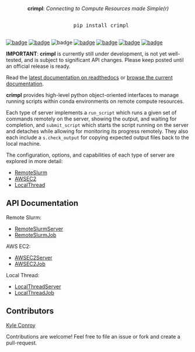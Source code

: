 
<p align="center" style="text-align:center"><b>crimpl</b>: <i>Connecting to Compute Resources made Simple(r)</i></p>

<pre align="center" style="text-align:center; font-family:monospace; margin: 30px">
  pip install crimpl
</pre>



[![badge](https://img.shields.io/badge/github-kecnry%2Fcrimpl-blue.svg)](https://github.com/kecnry/crimpl)
[![badge](https://img.shields.io/badge/pip-crimpl-lightgray.svg)](https://pypi.org/project/crimpl/)
![badge](https://img.shields.io/badge/python-3.6+-blue.svg)
[![badge](https://img.shields.io/badge/license-GPL3-blue.svg)](https://github.com/kecnry/crimpl/blob/master/LICENSE)
[![badge](https://travis-ci.com/kecnry/crimpl.svg?branch=master)](https://travis-ci.com/kecnry/crimpl)
[![badge](https://img.shields.io/codecov/c/github/kecnry/crimpl)](https://codecov.io/gh/kecnry/crimpl)
[![badge](https://readthedocs.org/projects/crimpl/badge/?version=latest)](https://crimpl.readthedocs.io/en/latest/?badge=latest)


**IMPORTANT**: **crimpl** is currently still under development, is not yet well-tested, and is subject to significant API changes.  Please keep posted until an official release is ready.

Read the [latest documentation on readthedocs](https://crimpl.readthedocs.io) or [browse the current documentation](./docs/index.md).


**crimpl** provides high-level python object-oriented interfaces to manage running scripts within conda environments on remote compute resources.

Each type of server implements a `run_script` which runs a given set of commands remotely on the server, showing the output, and waiting for completion, and `submit_script` which starts the script running on the server and detaches while allowing for monitoring its progress remotely.  They also each include a `s.check_output` for copying expected output files back to the local machine.

The configuration, options, and capabilities of each type of server are explored in more detail:

* [RemoteSlurm](RemoteSlurm.md)
* [AWSEC2](AWSEC2.md)
* [LocalThread](LocalThread.md)

## API Documentation

Remote Slurm:

* [RemoteSlurmServer](./api/RemoteSlurmServer.md)
* [RemoteSlurmJob](./api/RemoteSlurmJob.md)


AWS EC2:

* [AWSEC2Server](./api/AWSEC2Server.md)
* [AWSEC2Job](./api/AWSEC2Job.md)

Local Thread:

* [LocalThreadServer](./api/LocalThreadServer.md)
* [LocalThreadJob](./api/LocalThreadJob.md)

## Contributors

[Kyle Conroy](https://github.com/kecnry)

Contributions are welcome!  Feel free to file an issue or fork and create a pull-request.
